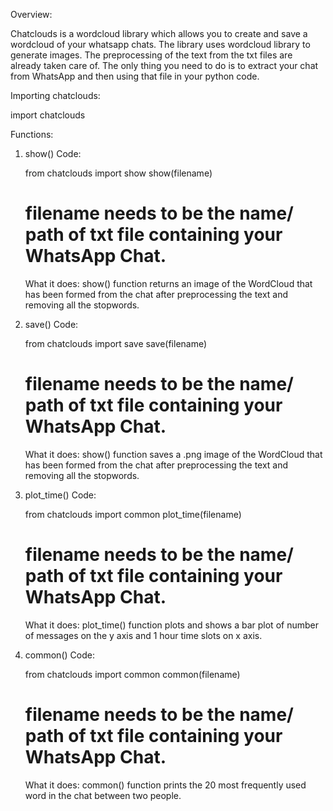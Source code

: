 Overview:

Chatclouds is a wordcloud library which allows you to create and save a wordcloud of your whatsapp chats. The library uses wordcloud library to generate images. The preprocessing of the text from the txt files are already taken care of. The only thing you need to do is to extract your chat from WhatsApp and then using that file in your python code.

Importing chatclouds:

import chatclouds

Functions:

1. show()
    Code:
    
    from chatclouds import show
    show(filename) 
    # filename needs to be the name/ path of txt file containing your WhatsApp Chat. 

    What it does:
    show() function returns an image of the WordCloud that has been formed from the chat after preprocessing the text and removing all the stopwords. 

2. save()
    Code:

    from chatclouds import save
    save(filename)
    # filename needs to be the name/ path of txt file containing your WhatsApp Chat. 

    What it does:
    show() function saves a .png image of the WordCloud that has been formed from the chat after preprocessing the text and removing all the stopwords.

3. plot_time()
    Code:

    from chatclouds import common
    plot_time(filename)
    # filename needs to be the name/ path of txt file containing your WhatsApp Chat. 

    What it does:
    plot_time() function plots and shows a bar plot of number of messages on the y axis and 1 hour time slots on x axis.  

4. common()
    Code:

    from chatclouds import common
    common(filename)
    # filename needs to be the name/ path of txt file containing your WhatsApp Chat. 

    What it does:
    common() function prints the 20 most frequently used word in the chat between two people. 